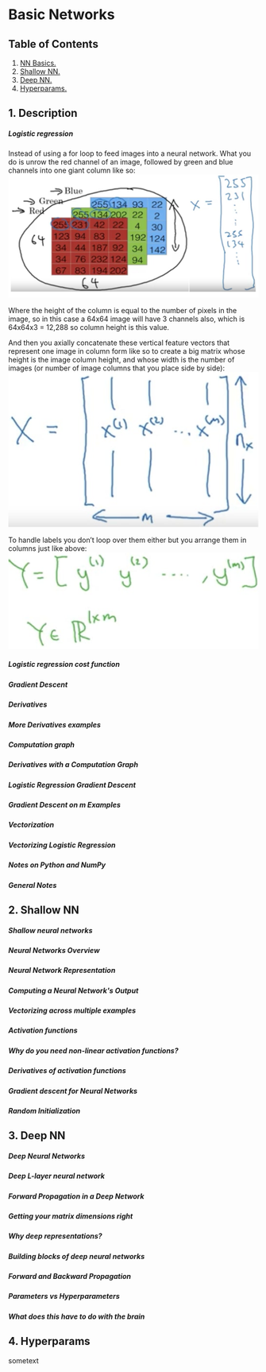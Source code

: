 # Basic Networks
## Table of Contents
1. [ NN Basics. ](#NNBasics)
2. [ Shallow NN. ](#shallow)
3. [ Deep NN. ](#deep)
4. [ Hyperparams. ](#Hyperparams)

<a name="NNBasics"></a>
## 1. Description

##### Logistic regression
Instead of using a for loop to feed images into a neural network. What you do is unrow the red channel of an image, followed by green and blue channels into one giant column like so:
![](images/1.jpg)

Where the height of the column is equal to the number of pixels in the image, so in this case a 64x64 image will have 3 channels also, which is 64x64x3 = 12,288 so column height is this value.

And then you axially concatenate these vertical feature vectors that represent one image in column form like so to create a big matrix whose height is the image column height, and whose width is the number of images (or number of image columns that you place side by side):
![](images/2.jpg)

To handle labels you don’t loop over them either but you arrange them in columns just like above:
![](images/3.jpg)

##### Logistic regression cost function
##### Gradient Descent
##### Derivatives
##### More Derivatives examples
##### Computation graph
##### Derivatives with a Computation Graph
##### Logistic Regression Gradient Descent
##### Gradient Descent on m Examples
##### Vectorization
##### Vectorizing Logistic Regression
##### Notes on Python and NumPy
##### General Notes

<a name="shallow"></a>
## 2. Shallow NN

##### Shallow neural networks
##### Neural Networks Overview
##### Neural Network Representation
##### Computing a Neural Network's Output
##### Vectorizing across multiple examples
##### Activation functions
##### Why do you need non-linear activation functions?
##### Derivatives of activation functions
##### Gradient descent for Neural Networks
##### Random Initialization

<a name="deep"></a>
## 3. Deep NN

##### Deep Neural Networks
##### Deep L-layer neural network
##### Forward Propagation in a Deep Network
##### Getting your matrix dimensions right
##### Why deep representations?
##### Building blocks of deep neural networks
##### Forward and Backward Propagation
##### Parameters vs Hyperparameters
##### What does this have to do with the brain


<a name="Hyperparams"></a>
## 4. Hyperparams

sometext

